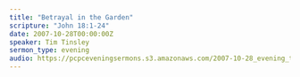 ```yaml
---
title: "Betrayal in the Garden"
scripture: "John 18:1-24"
date: 2007-10-28T00:00:00Z
speaker: Tim Tinsley
sermon_type: evening
audio: https://pcpceveningsermons.s3.amazonaws.com/2007-10-28_evening_tinsley.mp3 
---
```



